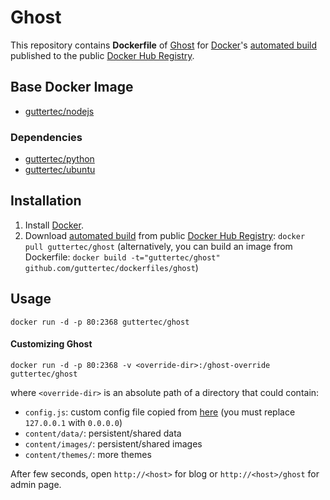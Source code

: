 # Ghost

This repository contains **Dockerfile** of [Ghost](https://www.ghost.org/) for [Docker](https://www.docker.com/)'s [automated build](https://registry.hub.docker.com/u/guttertec/ghost/) published to the public [Docker Hub Registry](https://registry.hub.docker.com/).

## Base Docker Image

* [guttertec/nodejs](https://registry.hub.docker.com/u/nodejs/python/)

### Dependencies

* [guttertec/python](https://registry.hub.docker.com/u/guttertec/python/)
* [guttertec/ubuntu](https://registry.hub.docker.com/u/guttertec/ubuntu/)

## Installation

1. Install [Docker](https://www.docker.com/).
2. Download [automated build](https://registry.hub.docker.com/u/guttertec/ghost/) from public [Docker Hub Registry](https://registry.hub.docker.com/): `docker pull guttertec/ghost` (alternatively, you can build an image from Dockerfile: `docker build -t="guttertec/ghost" github.com/guttertec/dockerfiles/ghost`)

## Usage

`docker run -d -p 80:2368 guttertec/ghost`

#### Customizing Ghost

`docker run -d -p 80:2368 -v <override-dir>:/ghost-override guttertec/ghost`

where `<override-dir>` is an absolute path of a directory that could contain:

* `config.js`: custom config file copied from [here](https://github.com/TryGhost/Ghost/blob/master/config.example.js) (you must replace `127.0.0.1` with `0.0.0.0`)
* `content/data/`: persistent/shared data
* `content/images/`: persistent/shared images
* `content/themes/`: more themes

After few seconds, open `http://<host>` for blog or `http://<host>/ghost` for admin page.